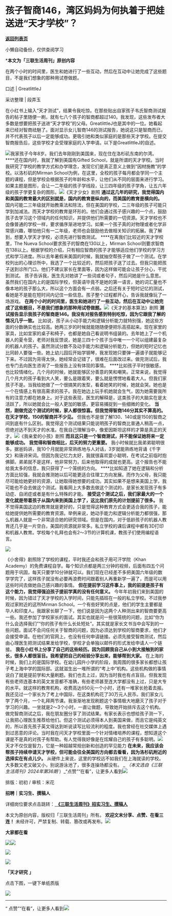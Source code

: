 # 孩子智商146，湾区妈妈为何执着于把娃送进“天才学校”？

[**返回列表页**](/gzh/三联生活周刊)

小懒自动备份，仅供查阅学习

***本文为「三联生活周刊」原创内容**

  
  
在两个小时的时间里，医生和她进行了一些互动，然后在互动中让她完成了这些题目，不是我们想象的那种用试卷做题。  
  
口述 | GreatlittleJ

采访整理 | 段弄玉

在小红书上输入“天才测试”，结果令我吃惊。在那些贴出自家孩子韦氏智商测试报告的帖子里随便一刷，就有七八个孩子的智商都超过140。我发现，这些发布者大多数是想要把孩子送进“天才学校”的父母。GreatlittleJ也是其中的一位。她看起来已经对智商祛魅了。面对显示女儿智商146的测试报告，她说这只是智商而已，并不代表孩子以后一定能够成功。更吸引她和类似家庭的是那些天才学校。在提交智商报告后，这些学校才会受理家庭的入学申请。以下是GreatlittleJ的自述。

![](https://mmbiz.qpic.cn/mmbiz_png/c2Sib3Mp7pOOlP7tdhICLk93qichVhMjVeezeJoF0kySpsxRfIAjtmV3XzyiaJqIFoxLNDv2bbibh6QiaXd000dpVcQ/640?wx_fmt=png&from;=appmsg)我家孩子今年8岁。我们去年刚刚到美国来，现在住在洛杉矶东南的尔湾。
****还在国内时，我就了解到美国有Gifted
School，就是所谓的天才学校。当时我研究了学校的教学方式和办学理念，发现它们是真正意义上做到“因材施教”的学校。以洛杉矶的Mirman
School为例，在这里，全校的孩子每月都会学同一个主题的课程，但是学校会根据孩子的年龄和水平，让他们从不同的层面来进行学习。如果主题是图形，会让一二年级的孩子学线段，让三四年级的孩子学角，让五六年级的孩子学更复杂的图形。![](https://mmbiz.qpic.cn/mmbiz_jpg/c2Sib3Mp7pOOlP7tdhICLk93qichVhMjVelJpHvic4tGd2YzyacDdbibf7nerjaIyd0tZaqGtR4C9jLEUHTwLXdUkA/640?wx_fmt=jpeg)《天才少女》剧照
**通过这几年的研究，我觉得国内和美国的教育最大的区别就是，国内的教育是纵向的，而美国的教育是横向的。**
国内可能二三年级就开始教乘法和除法，但在美国的学校，二三年级的孩子可能只学到加减法。而天才学校的教育是环形的。他们会通过孩子感兴趣的一个点，鼓励孩子去学习这个领域内的任何知识，并提供他们所需要的一切资源。天才学校也不会像普通的学校一样，要求循序渐进地学习。如果一个孩子真的对物理或者化学非常感兴趣，哪怕他只有一二年级，老师也会鼓励他去做相关知识的拓展。我了解到，想要入学天才学校，必须先进行智商测试。
****在离我们比较近的天才学校里，The Nueva School要求孩子的智商在130以上，Mirman
School则要求智商在138以上。根据学校的介绍，只有相应智商的孩子才能够适应他们学校的学习方式和学习进度。所以去年暑假来美国的时候，我就抽空帮孩子做了一个测试。在学校列出的心理诊所中，我选了一个比较近的，然后把孩子送了过去。但我只能把孩子送到诊所门口。他们不建议家长在里面等，因为这样做可能会让孩子分心，干扰到测试。
孩子告诉我，医生先对她讲了一些词或者句子，然后问她是什么意思。虽然我们在国内上的是国际学校，但英语毕竟不是她的第一语言，她的词汇量也不像本地的孩子那么大，所以这个方面会有一点弱。之后还有关于短时记忆的测试，看她是不是能在短时间内记住一些信息。孩子整个过程都开心，告诉我就像玩了一场游戏。
**在两个小时的时间里，医生和她进行了一些互动，然后在互动中让她完成了这些题目，不是我们想象的那种用试卷做题。**![](https://mmbiz.qpic.cn/mmbiz_jpg/c2Sib3Mp7pOOlP7tdhICLk93qichVhMjVejtHDg2EtibfwbiaMb6paX3bh3wlTXsSJN9EoQNbbUxumTfCsbXdkE1Lw/640?wx_fmt=jpeg)《天才的基本算法》剧照
**测试报告显示我孩子的智商是146。我没有对报告感到特别吃惊，因为它跟我了解的情况几乎一致。**
比如说，孩子从小动手能力和逻辑分析能力就特别强，她这些方面的分数确实也比较高。她两三岁的时候就能随随便便把乐高搭起来。现在家里的家具，比如宜家的桌子和椅子，也都是她自己看说明书组装的。去年她上了一个机器人的夏令营，老师对我反馈说，她是三四十个孩子当中唯一一个可以组建最复杂的机器人的孩子。虽然测试分数不及动手能力和逻辑分析能力，但她的短时记忆也比同龄人要强一些。她上幼儿园后开始学钢琴，我发现她只要弹一遍谱子就能够记下来。不过因为背得太快，她经常会记错了，很难在后面改过来。做完测试后，我也专门去向医生咨询了一些报告上没有体现的事情。
****比如孩子平时很敏感，也比较情绪化。几个月的时候，她就能够区分善意的笑和嘲笑。正常来说，我觉得几个月大的孩子看到大人笑，要么是跟着笑，要么就是愣愣地看着大人。但我们家孩子不是。当我给她做了一个很搞笑的发型，看着她笑的时候，她就会哭。她也是一个在情感上有很高需求的孩子。我在她边上玩手机她就会生气，因为她需要我所有的注意力都在她身上。对于这些表现，医生的解释是，这类孩子的大脑实在是太活跃了，所以她就会比一般人更加的敏感，更容易捕捉到一些细微的变化。
**当然，刚做完这个测试的时候，家人都很惊喜。但我觉得智商146分其实不算高的。** **在天才学校，150的智商并不少见。**
但我也不是很了解130、140或是150的智商之间到底有什么区别。我觉得这个测试结果只能说明孩子的智商比普通人稍高一点，但绝对达不到天才的水准。在我自己理解当中，像爱因斯坦这样的才算是真正的天才。![](https://mmbiz.qpic.cn/sz_mmbiz_png/XnMeqb0xcz7kRlkkDLvzBRIlPBVlUKJCv2ra0NpJdAVdAB5goN19MyoITU5ic2lfQdFkS84qYAg5qjUqAnmLGHA/640?wx_fmt=png&from;=appmsg)《我亲爱的小孩》剧照
**而且这只是一个智商测试，并不能保证她将来一定能够成功。** **我觉得和智商相比，后天的努力更重要。**
我小时候就比我弟弟聪明很多。据爸妈讲，我10个月就能非常熟练地与人对话，3岁就能熟练地背诵《千字文》和唐诗宋词。但因为我记忆力太好，我就很喜欢耍小聪明，在考试之前临时抱佛脚。弟弟就不是这样，他非常努力，后来他取得的成就也更高。这个报告也不能给我太多的信息，我只获得了一个笼统的方向。
****比如知道了她在逻辑和分析方面比较强，我就会推测她以后可能更适合往理工方向发展。而作为父母，我只能尽可能给她更好的资源，让她取得她想要的成功。其实如果不是想来美国上学，我可能也不会去做这个测试。我看网上大多数去做这个测试的，是家长发现孩子有多动症、自闭症或者是有什么特殊的才能。
**接受这个测试之后，我们家最大的一个变化就是带着孩子从国内来到美国上学了，这比我们原先的计划提前了很多。**
我不觉得美国这边的教育就是更好的，只是觉得这种教育方式会更适合我的孩子，能给她提供她所需要的教育资源。举例来说，她动手能力和逻辑分析能力都很强，那么机器人就是一个非常适合她的研究领域。但是在国内，对于低龄孩子的机器人教育还几乎是一片空白，美国的资源就非常多。私立学校的课后课程中都有3D打印和机器人教育。学校每个礼拜也会有2〜3节的计算机课，教孩子们使用编程语言。

![](https://mmbiz.qpic.cn/sz_mmbiz_jpg/XnMeqb0xcz7kRlkkDLvzBRIlPBVlUKJCU6OBH2ApYjoQobWOEwWDRvicd6g8E7rTCYWfP7gapVjrWP0ibq0gwgsQ/640?wx_fmt=jpeg&from;=appmsg)

《小舍得》剧照除了学校的课程，平时我还会和孩子用可汗学院（Khan
Academy）的免费课程自学。每个知识点都是两三分钟的视频，后面有四五个问题用于巩固，每天只要学10分钟就可以。我们现在已经差不多把美国六年级的数学学完了，这样孩子就没有必要再浪费时间跟着别人再重新学一遍了，而是可以用这些时间去做她自己感兴趣的事情。
**但在提前学习这件事上，我的前提是孩子有这个能力，我觉得强迫孩子提前学真的没有任何意义。**
今年年初我们来到美国的时候，因为错过了天才学校的入学时间，只能先插班在一般的私立学校。不过我参观过家附近的这所Mirman
School。一个有些好笑的点是，他们的学生主要都是华人和印度人。我跟家长聊了一下，他们说是因为这两个人种测出来的智商要更高一些。我还参加了学校家长的面试。其实也就是问一些很笼统的问题，比如“你为什么会选择我们”“你的孩子有什么长处短处”。其实就是家长文书当中会写到的一些问题。面试不会问任何关于智商的问题，因为必须达到学校的智商要求，他们才会接受申请。在他们的官网上，也没有任何申请链接。必须先接受智商测试，然后由心理医生把测试结果发给学校，学校才会单独以邮件的形式发给申请人一个链接。
**我在小红书上分享了自己的这些经历。因为回顾我自己从小到大接触到的家长，很多人都很盲目。我希望把自己的经验分享出来，能够帮到大家。**
在上海的时候，我们上的是国际学校。在幼儿园升小学的阶段，我周围的很多家长都想让孩子考上海中学的国际部。这就滋生出一堆所谓的“考上中”机构。这些机构做的事情说白了就是提前学和大量刷题。我们也去上过，因为当时我也有点盲目。但我发现有些老师连基本的英文发音都不准确，有些老师甚至连大学都没有上过，只是大专的水平。就这样的教育机构，收费高达650元一个小时，还有一堆家长抢着去报。我还见过一个家长为了考上中国际，在这类机构花了30万元人民币。我们家女儿学了两个月，一个礼拜两节课。我渐渐地发现刷题这个事情极大地磨灭了孩子对于学习的兴趣。一坐就是2〜3个小时，一直让做题，导致她开始排斥去这个机构。做完智商测试之后，我在朋友圈分享了测试结果。有家长表示也想给孩子测一下，让我把心理医生推荐给他们。但这个测试必须得本人到美国来做，而且它是纯英文的，所以首先孩子英文得达到听说读写比较流利的程度。我也曾经在社交媒体上遇到过恶意的评论。当时我在问天才学校里面一个针对情绪培养的课程，想知道这个课是不是真的对孩子有帮助。有人觉得我好像是在炫耀自己的孩子有多聪明。![](https://mmbiz.qpic.cn/sz_mmbiz_jpg/XnMeqb0xcz7kRlkkDLvzBRIlPBVlUKJCGZHWIJBq97zLC1Z2ORKj1svMxYvQlCAa9LuWInkdsMOCSd001b8ngg/640?wx_fmt=jpeg&from;=appmsg)天才不仅仅是智力，它是一种超越常规创新和创造的罕见能力
**在未来，我应该会帮孩子持续申请天才学校，但可能会往全美国的方向都去看看，因为洛杉矶附近的选择实在有点儿少。**
从硬件上来说，这里的学校远不如我们在上海就读的学校。大多数又老又破又小，别说游泳池了，很多连操场都没有。 _
_（本文选自《三联生活周刊》2024年第36期_
）_“点赞”“在看”，让更多人看到![](https://mmbiz.qpic.cn/mmbiz_gif/c2Sib3Mp7pON9hkSZwdTibRHNZSMPyiapUCHJwlyoZVBC3SfmPmF0VKjkm3NiaToQloHFJ6icyicqZnqgXp6pSQJt5gg/640?wx_fmt=gif&from;=appmsg&wxfrom;=5&wx;_lazy=1&tp;=wxpic)  
  
  
  
  
  

排版：初初 / 审核：米花

  
 **招聘｜实习生、撰稿人**  

详细岗位要求点击跳转：[
**《三联生活周刊》招实习生、撰稿人**](http://mp.weixin.qq.com/s?__biz=MTc5MTU3NTYyMQ==&mid=2651136871&idx=3&sn=f1c0777fe9d31881e5dfca68ebc2937f&chksm=5907324d6e70bb5b3546dfe1c7b31b5fe05664bebbf36356ba9a1a352e0678444cad62875ad4&scene=21#wechat_redirect)

本文为原创内容，版权归「三联生活周刊」所有。 **欢迎文末分享、点赞、在看三连！**
未经许可，严禁复制、转载、篡改或再发布。![](https://mmbiz.qpic.cn/sz_mmbiz_png/Gg7Qtoh7Aic9ZTmAdCc80b4nD7xicgPt863QWU7oNswDx19XrjfTtSl8QwatY2EEZGuNd1WRRiapDZjcDhTnNYmBg/640?wx_fmt=other&wxfrom;=5&wx;_lazy=1&wx;_co=1&retryload;=1&tp;=webp)

 **大家都在看**

[![](https://mmbiz.qpic.cn/mmbiz_jpg/c2Sib3Mp7pOMia03OQtGPGFsDVbRic7IutmQzfD1KfAKrPrn5hXyDkf8EsDic4uwCndSJia5DPwKcLuNXrU3VicCELOA/640?wx_fmt=jpeg&wxfrom;=5&wx;_lazy=1&wx;_co=1&tp;=wxpic)](http://mp.weixin.qq.com/s?__biz=MTc5MTU3NTYyMQ==&mid=2651429500&idx=2&sn=dfd65927eadb38a2404064cf0e501b4a&chksm=590b8b566e7c02401fb6155da65fd093695909d6166f6eb8f7cfef5dba6f3a8f9797dc304ae6&scene=21#wechat_redirect)[![](https://mmbiz.qpic.cn/mmbiz_png/c2Sib3Mp7pOMia03OQtGPGFsDVbRic7IutmBek3tYa6Iib5gbCibasmYEib10kGE9n6SIJlqsFM5H2xwbNdNFpUZcZlQ/640?wx_fmt=png&from;=appmsg&wxfrom;=5&wx;_lazy=1&wx;_co=1&tp;=wxpic)](http://mp.weixin.qq.com/s?__biz=MTc5MTU3NTYyMQ==&mid=2651429756&idx=1&sn=7f3901ab0f3e68602297b1a1169269ad&chksm=590b8a566e7c034051774b1d2a38b79332e8724c17154487da5dac26a1c09a438f75e0f6f1fb&scene=21#wechat_redirect)

[![](https://mmbiz.qpic.cn/mmbiz_jpg/c2Sib3Mp7pONMYbfK6ic6LzjWfMQTLsFeicwnmMuwKLBDlk9rc6KWshWYqibGYelTuPfgQqfEcUGT6XvjJzNCtoFCg/640?wx_fmt=jpeg&wxfrom;=5&wx;_lazy=1&wx;_co=1&tp;=wxpic)](http://mp.weixin.qq.com/s?__biz=MTc5MTU3NTYyMQ==&mid=2651427659&idx=1&sn=7922aace3721a872bf74b2f4818e5027&chksm=590b82616e7c0b77f15b4363b21e46fe0ebdeb8d9b94625c92be7f764383307805320c5301e9&scene=21#wechat_redirect)

  

![](https://mmbiz.qpic.cn/sz_mmbiz_png/Gg7Qtoh7Aic9ZTmAdCc80b4nD7xicgPt86k1kgpU51hWCHjV92ryhVW35PLCvLhxLw9XDhXjgeDyZhHSx5EbRcfg/640?wx_fmt=other&wxfrom;=5&wx;_lazy=1&wx;_co=1&retryload;=1&tp;=webp)

  

 **「天才研究** **」**

点击下图，一键下单纸质版

  
[![](https://mmbiz.qpic.cn/mmbiz_jpg/VkpaUkchBmWCqINiaAoGOz3IcNeBQ9JiaHAA4eOjgiaBDCMkc8yfEFVuDFAFHiaibHfc5THIdx7GD69zHvNlHDlicfAQ/640?wx_fmt=other&from;=appmsg&tp;=webp&wxfrom;=5&wx;_lazy=1&wx;_co=1)]()

 ****

  
  
“
点赞”“在看”，让更多人看到![](https://mmbiz.qpic.cn/mmbiz_gif/c2Sib3Mp7pON9hkSZwdTibRHNZSMPyiapUCHJwlyoZVBC3SfmPmF0VKjkm3NiaToQloHFJ6icyicqZnqgXp6pSQJt5gg/640?wx_fmt=gif&from;=appmsg&wxfrom;=5&wx;_lazy=1&tp;=wxpic)

